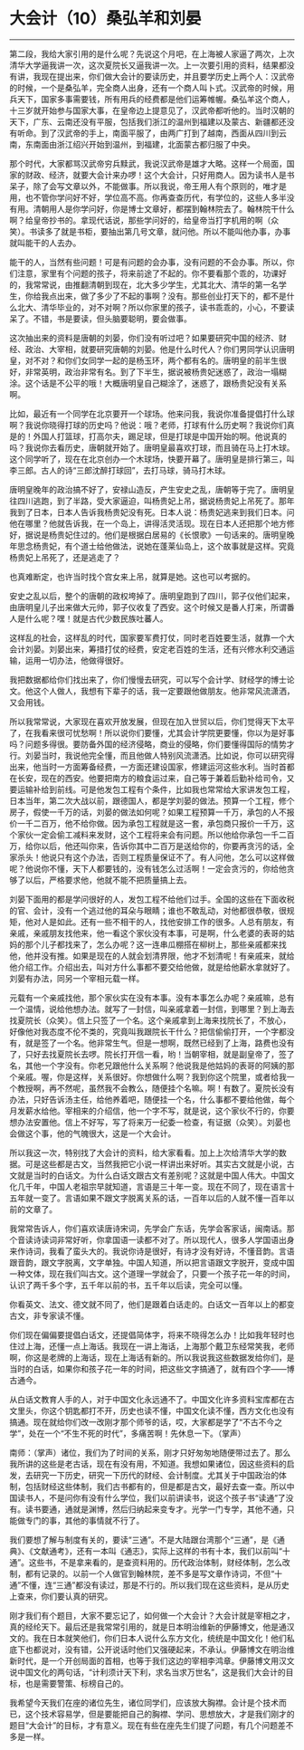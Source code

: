 # 大会计（10）桑弘羊和刘晏

------

第二段，我给大家引用的是什么呢？先说这个月吧，在上海被人家逼了两次，上次清华大学逼我讲一次，这次夏院长又逼我讲一次。上一次要引用的资料，结果都没有讲，我现在提出来，你们做大会计的要读历史，并且要学历史上两个人：汉武帝的时候，一个是桑弘羊，完全商人出身，还有一个商人叫卜式。汉武帝的时候，用兵天下，国家多事需要钱，所有用兵的经费都是他们运筹帷幄。桑弘羊这个商人，十三岁就开始参与国家大事，在皇帝边上提意见了，汉武帝都听他的。当时汉朝的天下，广东、云南还没有平服，包括我们浙江的温州到福建以及蒙古、新疆都还没有听命。到了汉武帝的手上，南面平服了，由两广打到了越南，西面从四川到云南，东南面由浙江绍兴开始到温州，到福建，北面蒙古都归服了中央。

那个时代，大家都骂汉武帝穷兵黩武，我说汉武帝是雄才大略。这样一个局面，国家的财政、经济，就要大会计来办啰！这个大会计，只好用商人。因为读书人是书呆子，除了会写文章以外，不能做事。所以我说，帝王用人有个原则的，唯才是用，也不管你学问好不好，学位高不高。你再查查历代，有学位的，这些人多半没有用。清朝用人是你学问好，你是博士文章好，都摆到翰林院去了。翰林院干什么啊？给皇帝抄书的。拿现代话说，那些学问好的，给皇帝当打字机用的啊（众笑）。书读多了就是书柜，要抽出第几号文章，就问他。所以不能叫他办事，办事就叫能干的人去办。

能干的人，当然有些问题！可是有问题的会办事，没有问题的不会办事。所以，你们注意，家里有个问题的孩子，将来前途了不起的。你不要看那个乖的，功课好的，我常常说，由推翻清朝到现在，北大多少学生，尤其北大、清华的第一名学生，你给我点出来，做了多少了不起的事啊？没有。那些创业打天下的，都不是什么北大、清华毕业的，对不对啊？所以你家里的孩子，读书乖乖的，小心，不要读呆了。不错，书是要读，但头脑要聪明，要会做事。

这次抽出来的资料是唐朝的刘晏，你们没有听过吧？如果要研究中国的经济、财经、政治、大宰相，就要研究唐朝的刘晏。他是什么时代人？你们男同学认识唐明皇，对不对？和你们女同学一起的是杨玉环，两个都有名的。唐明皇的前半生很好，非常英明，政治非常有名。到了下半生，据说被杨贵妃迷惑了，政治一塌糊涂。这个话是不公平的哦！大概唐明皇自己糊涂了，迷惑了，跟杨贵妃没有关系啊。

比如，最近有一个同学在北京要开一个球场。他来问我，我说你准备提倡打什么球啊？我说你晓得打球的历史吗？他说：哦？老师，打球有什么历史啊？我说你们真是的！外国人打篮球，打高尔夫，踢足球，但是打球是中国开始的啊。他说真的吗？我说你去看历史，唐朝就开始了。唐明皇最喜欢打球，而且骑在马上打木球。这个同学听了，现在在北京创办一个木球场，快要开幕了。唐明皇是排行第三，叫李三郎。古人的诗“三郎沈醉打球回”，去打马球，骑马打木球。

唐明皇晚年的政治搞不好了，安禄山造反，产生安史之乱，唐朝等于完了。唐明皇往四川逃跑，到了半路，受大家逼迫，叫杨贵妃上吊，据说杨贵妃上吊死了。那年我到了日本，日本人告诉我杨贵妃没有死。日本人说：杨贵妃逃来到我们日本。问他在哪里？他就告诉我，在一个岛上，讲得活灵活现。现在日本人还把那个地方修好，据说是杨贵妃住过的。他们是根据白居易的《长恨歌》一句话来的。唐明皇晚年思念杨贵妃，有个道士给他做法，说她在蓬莱仙岛上，这个故事就是这样。究竟杨贵妃上吊死了，还是逃走了？

也真难断定，也许当时找个宫女来上吊，就算是她。这也可以考据的。

安史之乱以后，整个的唐朝的政权垮掉了。唐明皇跑到了四川，郭子仪他们起来，由唐明皇儿子出来做大元帅，郭子仪收复了西安。这个时候又是番人打来，所谓番人是什么呢？嘿！就是古代少数民族吐蕃人。

这样乱的社会，这样乱的时代，国家要军费打仗，同时老百姓要生活，就靠一个大会计刘晏。刘晏出来，筹措打仗的经费，安定老百姓的生活，还有兴修水利交通运输，运用一切办法，他做得很好。

我把数据都给你们找出来了，你们慢慢去研究，可以写个会计学、财经学的博士论文。他这个人做人，我想有下辈子的话，我一定要跟他做朋友。他非常风流潇洒，又会用钱。

所以我常常说，大家现在喜欢开放发展，但现在加入世贸以后，你们觉得天下太平了，在我看来很可忧愁啊！所以说你们要懂，尤其会计学院更要懂，你以为是好事吗？问题多得很。要防备外国的经济侵略，商业的侵略，你们要懂得国际的情势才行。刘晏当时，我说他完全懂，而且他做人特别风流潇洒。比如说，你可以研究得出来，他当时一方面筹备经费，一方面还建设国家，修建运河这些水利。当时首都在长安，现在的西安。他要把南方的粮食运过来，自己等于兼着后勤补给司令，又要运输补给到前线。可是他发包工程有个条件，比如我也常常给大家讲发包工程，日本当年，第二次大战以前，跟德国人，都是学刘晏的做法。预算一个工程，修个房子，假使一千万的话，刘晏的做法如何呢？如果工程预算一千万，承包的人不报价一千二百万，他不给你做。因为承包工程就是这一套，承包商只报价一千万，这个家伙一定会偷工减料来发财，这个工程将来会有问题。所以他给你承包一千二百万，给你以后，他还叫你来，告诉你其中二百万是送给你的，你要再贪污的话，全家杀头！他说只有这个办法，否则工程质量保证不了。有人问他，怎么可以这样做呢？他说你不懂，天下人都要钱的，没有钱怎么过活啊！一定会贪污的，你给他贪够了以后，严格要求他，他就不能不把质量搞上去。

刘晏下面用的都是学问很好的人，发包工程不给他们过手。全国的这些在下面收税的官、会计，没有一个逃过他的耳朵与眼睛；谁也不敢乱动，对他都很恭敬，很规矩，他对人是如此。还有一些不相干的人，找他安排工作的很多。人总有朋友，有亲戚，亲戚朋友找他来，他一看这个家伙没有本事，可是啊，什么老婆的表哥的姑妈的那个儿子都找来了，怎么办呢？这一连串瓜棚搭在柳树上，那些亲戚都来找他，他并没有推。如果是现在的人就会划清界限，他才不划清呢！有亲戚来，就给他介绍工作。介绍出去，叫对方什么事都不要交给他做，就是给他薪水拿就好了。刘晏有办法，同另一个宰相元载一样。

元载有一个亲戚找他，那个家伙实在没有本事。没有本事怎么办呢？亲戚嘛，总有一个温情，说给他想办法。就写了一封信，叫亲戚拿着一封信，到哪里？到上海去找夏院长（众笑）。信上只签了一个名。这个亲戚拿到上海来找院长了，不放心，好像他对我态度不伦不类的，究竟叫我跟院长干什么？把信偷偷打开，一个字都没有，就是签了一个名。他非常生气。但是一想啊，既然已经到了上海，路费也没有了，只好去找夏院长去啰。院长打开信一看，哟！当朝宰相，就是副皇帝了，签了名，其他一个字没有。你老兄跟他什么关系啊？他说我是他姑妈的表哥的阿姨的那个亲戚。喔，你是这样，关系很好。你想做什么啊？我到你这个院里，或者给我一个教授啊，再不然呢，虽然我不会教么，随便挂个名嘛。啊！有数了。夏院长没有办法，只好告诉汤主任，给他养着吧，随便挂一个名，什么事都不要给他做，每个月发薪水给他。宰相来的介绍信，他一个字不写，就是说，这个家伙不行的，你要想办法安置他。信上不好写，写了将来万一纪委一检查，有证据（众笑）。刘晏也会做这个事，他的气魄很大，这是一个大会计。

所以我这一次，特别找了大会计的资料，给大家看看。加上上次给清华大学的数据。可是这些都是古文，当然我把它小说一样讲出来好听。其实古文就是小说，古文就是当时的白话文。为什么白话文跟古文有差别呢？这就是中国人伟大。中国文化几千年，中国人老祖宗早就知道，言语是三十年一变。现在不同了，现在语言十五年就一变了。言语如果不跟文字脱离关系的话，一百年以后的人就不懂一百年以前的文章了。

我常常告诉人，你们喜欢读唐诗宋词，先学会广东话，先学会客家话，闽南话。那个音读诗读词非常好听，你拿国语一读都不对了。所以现代人，很多人学国语出身来作诗词，我看了蛮头大的。我说你诗是很好，有诗才没有好诗，不懂音韵。言语跟音韵，跟文字脱离，文字单独。中国人知道，所以把言语跟文字脱开，变成中国一种文体，现在我们叫古文。这个道理一学就会了，只要一个孩子花一年的时间，认识了两千多个字，五千年以前的书，五千年以后读，完全可以懂。

你看英文、法文、德文就不同了，他们是跟着白话走的。白话文一百年以上的都变古文，非专家读不懂。

你们现在偏偏要提倡白话文，还提倡简体字，将来不晓得怎么办！比如我年轻时也住过上海，还懂一点上海话。我现在一讲上海话，上海那个戴卫东经常笑我，老师啊，你这是老牌的上海话，现在上海话有新的。所以我说我这些数据发给你们，是当时的白话，如果你和孩子花一年的时间，把这些文字搞通了，就有四个字——博古通今。

从白话文教育人手的人，对于中国文化永远通不了。中国文化许多资料宝库都在古文里头，你这个钥匙都打不开，历史也读不懂，中国文化读不懂，西方文化也没有搞通。现在就给你们改一改刚才那个师爷的话，哎，大家都是学了“不古不今之学”，处在一个“不生不死的时代”，多痛苦啊！先休息一下。（掌声）

南师：（掌声）诸位，我们为了时间的关系，刚才只好匆匆地随便带过去了。那么我所讲的这些是老古话，现在有没有用，不知道。我想如果诸位，因这些资料的启发，去研究一下历史，研究一下历代的财经、会计制度。尤其关于中国政治的体制，包括财经这些体制，我们古书都有的，但是都是古文，最好去查一查。所以中国读书人，不是问你有没有什么学位，我们以前讲读书，说这个孩子书“读通”了没有。读书要通，通就是渊博，然后归纳起来变专才。光学一门专学，其他不通，只能做专门的事，其他的事情就不行了。

我们要想了解与制度有关的，要读“三通”。不是大陆跟台湾那个“三通”，是《通典》、《文献通考》，还有一本叫《通志》，实际上这样的书有十本，我们以前叫“十通”。这些书，不是拿来看的，是查资料用的。历代政治体制，财经体制，怎么改制，都有记录的。以前一个人做官到翰林院，差不多是写文章作诗词，不但“十通”不懂，连“三通”都没有读过，那是不行的。所以我们现在这些资料，是从历史上查来，你们要认真的研究。

刚才我们有个题目，大家不要忘记了，如何做一个大会计？大会计就是宰相之才，真的经纶天下。最后还是我常常引用的，就是日本明治维新的伊藤博文，他是通汉文的。我在日本就笑他们，你们日本人说什么东方文化，统统是中国文化！他们私底下也都说对，没有错，公开说话时他们又强硬起来，不承认。伊藤博文在明治维新时代，是一个开创局面的首相，也等于我们这边的宰相李鸿章。伊藤博文用汉文说中国文化的两句话，“计利须计天下利，求名当求万世名”，这是我们大会计的目标，也是需要警策、标榜自己的。

我希望今天我们在座的诸位先生，诸位同学们，应该放大胸襟。会计是个技术而已，这个技术容易学，但是要能把自己的胸襟、学问、思想放大，才是我们刚才的题目“大会计”的目标，才有意义。现在有些在座先生们提了问题，有几个问题差不多是一样。

